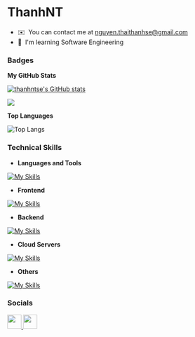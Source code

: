 ThanhNT
===============================================================================================================================

* ✉️  You can contact me at [nguyen.thaithanhse@gmail.com](mailto:nguyen.thaithanhse@gmail.com)
* 🧠  I'm learning Software Engineering

### Badges

<b>My GitHub Stats</b>

[![thanhntse's GitHub stats](https://github-readme-stats.vercel.app/api?username=thanhntse)](https://github.com/anuraghazra/github-readme-stats)

<a href="http://www.github.com/thanhntse"><img src="https://github-readme-streak-stats.herokuapp.com/?user=thanhntse&stroke=000000&background=ffffff&ring=3382ed&fire=3382ed&currStreakNum=000000&currStreakLabel=3382ed&sideNums=000000&sideLabels=000000&dates=000000&hide_border=true" /></a>

<b>Top Languages</b>

![Top Langs](https://github-readme-stats.vercel.app/api/top-langs/?username=thanhntse&orgs=Court-Star&langs_count=10)

### Technical Skills

- <b>Languages and Tools</b>

[![My Skills](https://skillicons.dev/icons?i=cpp,cs,java,javascript,typescript,docker,rabbitmq,git,github,postman,selenium)](https://skillicons.dev)

- <b>Frontend</b>

[![My Skills](https://skillicons.dev/icons?i=html,css,bootstrap,tailwindcss,mui,react,redux,vue,vite)](https://skillicons.dev)

- <b>Backend</b>

[![My Skills](https://skillicons.dev/icons?i=net,spring,maven)](https://skillicons.dev)

- <b>Cloud Servers</b>

[![My Skills](https://skillicons.dev/icons?i=azure,firebase,githubactions,vercel)](https://skillicons.dev)

- <b>Others</b>

[![My Skills](https://skillicons.dev/icons?i=linux,windows,arduino,figma,idea,vscode,visualstudio)](https://skillicons.dev)


### Socials

<p align="left"> <a href="https://www.facebook.com/nguyenthai.thanh07" target="_blank" rel="noreferrer"> <picture> <source media="(prefers-color-scheme: dark)" srcset="https://raw.githubusercontent.com/danielcranney/readme-generator/main/public/icons/socials/facebook-dark.svg" /> <source media="(prefers-color-scheme: light)" srcset="https://raw.githubusercontent.com/danielcranney/readme-generator/main/public/icons/socials/facebook.svg" /> <img src="https://raw.githubusercontent.com/danielcranney/readme-generator/main/public/icons/socials/facebook.svg" width="32" height="32" /> </picture> </a> <a href="https://www.github.com/thanhntse" target="_blank" rel="noreferrer"> <picture> <source media="(prefers-color-scheme: dark)" srcset="https://raw.githubusercontent.com/danielcranney/readme-generator/main/public/icons/socials/github-dark.svg" /> <source media="(prefers-color-scheme: light)" srcset="https://raw.githubusercontent.com/danielcranney/readme-generator/main/public/icons/socials/github.svg" /> <img src="https://raw.githubusercontent.com/danielcranney/readme-generator/main/public/icons/socials/github.svg" width="32" height="32" /> </picture> </a></p>

